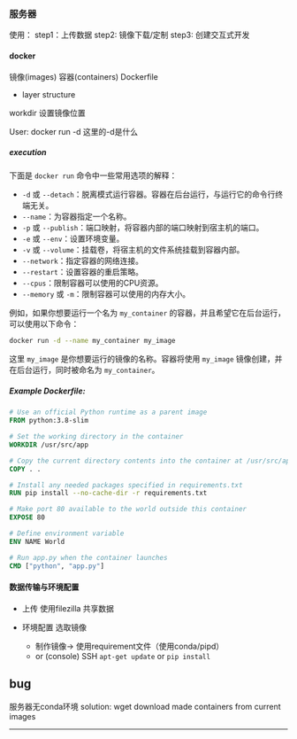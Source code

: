 ### 服务器
使用：
step1：上传数据
step2: 镜像下载/定制
step3: 创建交互式开发

#### docker
镜像(images) 容器(containers)
Dockerfile
- layer structure
  
workdir 设置镜像位置

User: docker run -d 这里的-d是什么 
##### execution

下面是 `docker run` 命令中一些常用选项的解释：

- `-d` 或 `--detach`：脱离模式运行容器。容器在后台运行，与运行它的命令行终端无关。
- `--name`：为容器指定一个名称。
- `-p` 或 `--publish`：端口映射，将容器内部的端口映射到宿主机的端口。
- `-e` 或 `--env`：设置环境变量。
- `-v` 或 `--volume`：挂载卷，将宿主机的文件系统挂载到容器内部。
- `--network`：指定容器的网络连接。
- `--restart`：设置容器的重启策略。
- `--cpus`：限制容器可以使用的CPU资源。
- `--memory` 或 `-m`：限制容器可以使用的内存大小。

例如，如果你想要运行一个名为 `my_container` 的容器，并且希望它在后台运行，可以使用以下命令：

```sh
docker run -d --name my_container my_image
```

这里 `my_image` 是你想要运行的镜像的名称。容器将使用 `my_image` 镜像创建，并在后台运行，同时被命名为 `my_container`。 
##### Example Dockerfile:
```Dockerfile
# Use an official Python runtime as a parent image
FROM python:3.8-slim

# Set the working directory in the container
WORKDIR /usr/src/app

# Copy the current directory contents into the container at /usr/src/app
COPY . .

# Install any needed packages specified in requirements.txt
RUN pip install --no-cache-dir -r requirements.txt

# Make port 80 available to the world outside this container
EXPOSE 80

# Define environment variable
ENV NAME World

# Run app.py when the container launches
CMD ["python", "app.py"]
```

#### 数据传输与环境配置
- 上传
使用filezilla
共享数据

- 环境配置
选取镜像  
  - 制作镜像-> 使用requirement文件（使用conda/pipd）
  - or (console)
  SSH `apt-get update` or `pip install`


## bug
服务器无conda环境
solution: wget download
made containers from current images

---